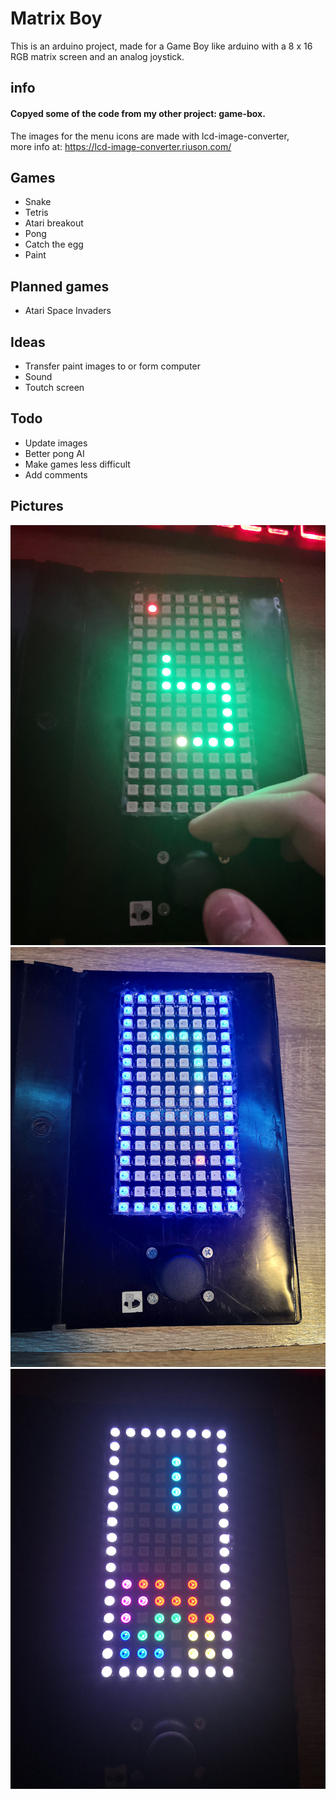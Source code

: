 # Matrix Boy
This is an arduino project, made for a Game Boy like arduino with a 8 x 16 RGB matrix screen and an analog joystick.
## info
#### Copyed some of the code from my other project: game-box.<br>
The images for the menu icons are made with lcd-image-converter,<br>
more info at: https://lcd-image-converter.riuson.com/
## Games
 - Snake
 - Tetris
 - Atari breakout
 - Pong
 - Catch the egg
 - Paint
## Planned games
 - Atari Space Invaders
## Ideas
 - Transfer paint images to or form computer
 - Sound
 - Toutch screen
## Todo
 - Update images
 - Better pong AI
 - Make games less difficult
 - Add comments
## Pictures
<img src="https://raw.githubusercontent.com/Marcell-Puskas/matrix-boy/master/pictures/game_snake.jpg">
<img src="https://raw.githubusercontent.com/Marcell-Puskas/matrix-boy/master/pictures/menu_snake.jpg">
<img src="https://raw.githubusercontent.com/Marcell-Puskas/matrix-boy/master/pictures/menu_tetris.jpg">
